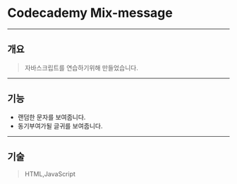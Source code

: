 # Codecademy Mix-message

---

## 개요

> 자바스크립트를 연습하기위해 만들었습니다.

---

## 기능

- 랜덤한 문자를 보여줍니다.
- 동기부여가될 글귀를 보여줍니다.

---

## 기술

> HTML,JavaScript
